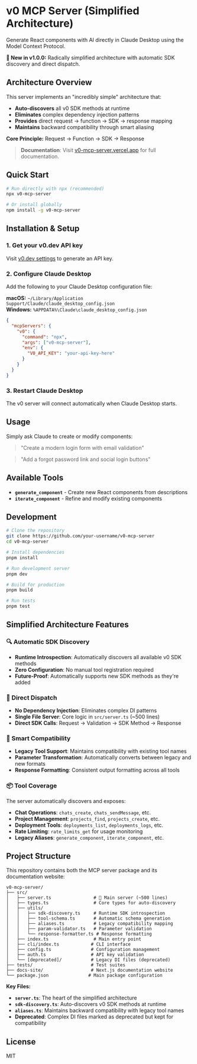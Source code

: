 # v0 MCP Server (Simplified Architecture)

Generate React components with AI directly in Claude Desktop using the Model Context Protocol.

**🚀 New in v1.0.0:** Radically simplified architecture with automatic SDK discovery and direct dispatch.

## Architecture Overview

This server implements an "incredibly simple" architecture that:
- **Auto-discovers** all v0 SDK methods at runtime
- **Eliminates** complex dependency injection patterns
- **Provides** direct request → function → SDK → response mapping
- **Maintains** backward compatibility through smart aliasing

**Core Principle:** Request → Function → SDK → Response

> **Documentation**: Visit [v0-mcp-server.vercel.app](https://v0-mcp-server.vercel.app) for full documentation.

## Quick Start

```bash
# Run directly with npx (recommended)
npx v0-mcp-server

# Or install globally
npm install -g v0-mcp-server
```

## Installation & Setup

### 1. Get your v0.dev API key
Visit [v0.dev settings](https://v0.dev/chat/settings/keys) to generate an API key.

### 2. Configure Claude Desktop

Add the following to your Claude Desktop configuration file:

**macOS:** `~/Library/Application Support/Claude/claude_desktop_config.json`  
**Windows:** `%APPDATA%\Claude\claude_desktop_config.json`

```json
{
  "mcpServers": {
    "v0": {
      "command": "npx",
      "args": ["v0-mcp-server"],
      "env": {
        "V0_API_KEY": "your-api-key-here"
      }
    }
  }
}
```

### 3. Restart Claude Desktop

The v0 server will connect automatically when Claude Desktop starts.

## Usage

Simply ask Claude to create or modify components:

> "Create a modern login form with email validation"

> "Add a forgot password link and social login buttons"

## Available Tools

- **`generate_component`** - Create new React components from descriptions
- **`iterate_component`** - Refine and modify existing components

## Development

```bash
# Clone the repository
git clone https://github.com/your-username/v0-mcp-server
cd v0-mcp-server

# Install dependencies
pnpm install

# Run development server
pnpm dev

# Build for production
pnpm build

# Run tests
pnpm test
```

## Simplified Architecture Features

### 🔍 Automatic SDK Discovery
- **Runtime Introspection**: Automatically discovers all available v0 SDK methods
- **Zero Configuration**: No manual tool registration required
- **Future-Proof**: Automatically supports new SDK methods as they're added

### 🎯 Direct Dispatch
- **No Dependency Injection**: Eliminates complex DI patterns
- **Single File Server**: Core logic in `src/server.ts` (~500 lines)
- **Direct SDK Calls**: Request → Validation → SDK Method → Response

### 🔄 Smart Compatibility
- **Legacy Tool Support**: Maintains compatibility with existing tool names
- **Parameter Transformation**: Automatically converts between legacy and new formats
- **Response Formatting**: Consistent output formatting across all tools

### 📦 Tool Coverage
The server automatically discovers and exposes:
- **Chat Operations**: `chats_create`, `chats_sendMessage`, etc.
- **Project Management**: `projects_find`, `projects_create`, etc.
- **Deployment Tools**: `deployments_list`, `deployments_logs`, etc.
- **Rate Limiting**: `rate_limits_get` for usage monitoring
- **Legacy Aliases**: `generate_component`, `iterate_component`, etc.

## Project Structure

This repository contains both the MCP server package and its documentation website:

```
v0-mcp-server/
├── src/
│   ├── server.ts                # 🚀 Main server (~500 lines)
│   ├── types.ts                 # Core types for auto-discovery
│   ├── utils/
│   │   ├── sdk-discovery.ts     # Runtime SDK introspection
│   │   ├── tool-schema.ts       # Automatic schema generation
│   │   ├── aliases.ts           # Legacy compatibility mapping
│   │   ├── param-validator.ts   # Parameter validation
│   │   └── response-formatter.ts # Response formatting
│   ├── index.ts                 # Main entry point
│   ├── cli/index.ts            # CLI interface
│   ├── config.ts               # Configuration management
│   ├── auth.ts                 # API key validation
│   └── [deprecated]/           # Legacy DI files (deprecated)
├── tests/                      # Test suites
├── docs-site/                  # Next.js documentation website
└── package.json               # Main package configuration
```

**Key Files:**
- **`server.ts`**: The heart of the simplified architecture
- **`sdk-discovery.ts`**: Auto-discovers v0 SDK methods at runtime
- **`aliases.ts`**: Maintains backward compatibility with legacy tool names
- **Deprecated**: Complex DI files marked as deprecated but kept for compatibility

## License

MIT